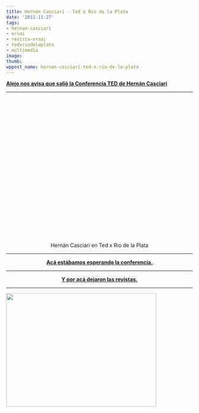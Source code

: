 ```yaml
---
title: Hernán Casciari - Ted x Rio de la Plata
date: '2011-11-27'
tags:
- hernan-casciari
- orsai
- revista-orsai
- tedxriodelaplata
- multimedia
image: 
thumb: 
wppost_name: hernan-casciari-ted-x-rio-de-la-plata
---
```


<strong><a href="https://twitter.com/#!/alejogariglio" target="_blank">Alejo nos avisa que salió la Conferencia TED de Hernán Casciari</a></strong>

<hr />

<center>
<object style="height: 390px; width: 640px;" width="640" height="360" classid="clsid:d27cdb6e-ae6d-11cf-96b8-444553540000" codebase="http://download.macromedia.com/pub/shockwave/cabs/flash/swflash.cab#version=6,0,40,0"><param name="allowFullScreen" value="true" /><param name="allowScriptAccess" value="always" /><param name="src" value="https://www.youtube.com/v/_VEYn3bXz34?version=3&amp;feature=player_detailpage" /><param name="allowfullscreen" value="true" /><param name="allowscriptaccess" value="always" /><embed style="height: 390px; width: 640px;" width="640" height="360" type="application/x-shockwave-flash" src="https://www.youtube.com/v/_VEYn3bXz34?version=3&amp;feature=player_detailpage" allowFullScreen="true" allowScriptAccess="always" allowfullscreen="true" allowscriptaccess="always" /></object>
Hernán Casciari en Ted x Rio de la Plata</center>

<hr />
<p style="text-align: center;"><strong><a href="http://partidopirata.com.ar/2235/mientras-esperamos-la-conferencia-tedxriodelaplata-dos-de-hernan-casciari">Acá estábamos esperando la conferencia.</a></strong></p>


<hr />
<p style="text-align: center;"><strong><a href="http://partido-pirata.blogspot.com/2011/11/salio-la-revista-orsai-nro-4.html" target="_blank">Y por acá dejaron las revistas.</a></strong></p>


<hr />

<img class="aligncenter" title="Revista Orsai Nro. 3" src="http://partidopirata.com.ar/wp-content/uploads/2010/12/orsai.jpg" alt="" width="405" height="306" />

&nbsp;
